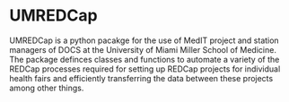 # UMREDCap

UMREDCap is a python pacakge for the use of MedIT project and station managers
of DOCS at the University of Miami Miller School of Medicine. The package
definces classes and functions to automate a variety of the REDCap processes
required for setting up REDCap projects for individual health fairs and
efficiently transferring the data between these projects among other things. 
